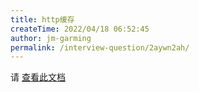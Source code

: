 ```yaml
---
title: http缓存
createTime: 2022/04/18 06:52:45
author: jm-garming
permalink: /interview-question/2aywn2ah/
---
```


请 [查看此文档](/article/c3ez957l/)
